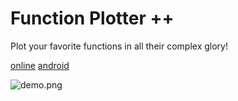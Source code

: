 # Function Plotter ++ #

Plot your favorite functions in all their complex glory!

[online](http://htmlpreview.github.io/?https://github.com/Quoteme/fplotpp/blob/master/index.html) [android]()

![demo.png](https://i.imgur.com/dIf7dkY.png)
